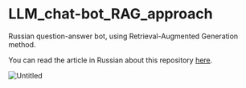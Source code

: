 # LLM_chat-bot_RAG_approach
Russian question-answer bot, using Retrieval-Augmented Generation method.

You can read the article in Russian about this repository [here]([https://habr.com/ru/articles/767650/](https://habr.com/ru/articles/769124/)).

![Untitled](https://github.com/akocherovskiy/LLM_chat-bot_RAG_approach/assets/92092592/b5b72ef6-6777-45be-9800-70cf87532888)
